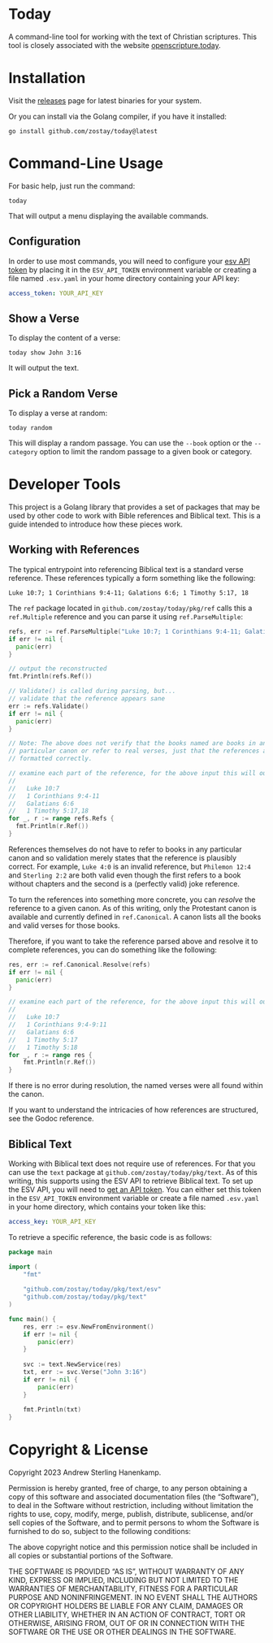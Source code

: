 # Today

A command-line tool for working with the text of Christian scriptures. This tool
is closely associated with the website [openscripture.today](https://openscripture.today).

# Installation

Visit the [releases](https://github.com/zostay/today/releases) page for latest
binaries for your system.

Or you can install via the Golang compiler, if you have it installed:

```shell
go install github.com/zostay/today@latest
```

# Command-Line Usage

For basic help, just run the command:

```shell
today
```

That will output a menu displaying the available commands.

## Configuration

In order to use most commands, you will need to configure your [esv API token](https://api.esv.org/docs/) by placing it in the `ESV_API_TOKEN` environment variable or creating a file named `.esv.yaml` in your home directory containing your API key:

```yaml
access_token: YOUR_API_KEY
```

## Show a Verse

To display the content of a verse:

```shell
today show John 3:16
```

It will output the text. 

## Pick a Random Verse

To display a verse at random:

```shell
today random
```

This will display a random passage. You can use the `--book` option or the `--category` option to limit the random passage to a given book or category.

# Developer Tools

This project is a Golang library that provides a set of packages that may be used by other code to work with Bible references and Biblical text. This is a guide intended to introduce how these pieces work.

## Working with References

The typical entrypoint into referencing Biblical text is a standard verse reference. These references typically a form something like the following:

```
Luke 10:7; 1 Corinthians 9:4-11; Galations 6:6; 1 Timothy 5:17, 18
```

The `ref` package located in `github.com/zostay/today/pkg/ref` calls this a `ref.Multiple` reference and you can parse it using `ref.ParseMultiple`:

```go
refs, err := ref.ParseMultiple("Luke 10:7; 1 Corinthians 9:4-11; Galations 6:6; 1 Timothy 5:17,18")
if err != nil {
  panic(err)
}

// output the reconstructed
fmt.Println(refs.Ref())

// Validate() is called during parsing, but...
// validate that the reference appears sane
err := refs.Validate()
if err != nil {
  panic(err)
}

// Note: The above does not verify that the books named are books in any
// particular canon or refer to real verses, just that the references are
// formatted correctly.

// examine each part of the reference, for the above input this will output:
//
//   Luke 10:7
//   1 Corinthians 9:4-11
//   Galatians 6:6
//   1 Timothy 5:17,18
for _, r := range refs.Refs {
  fmt.Println(r.Ref())
}
```

References themselves do not have to refer to books in any particular canon and so validation merely states that the reference is plausibly correct. For example, `Luke 4:0` is an invalid reference, but `Philemon 12:4` and `Sterling 2:2` are both valid even though the first refers to a book without chapters and the second is a (perfectly valid) joke reference.

To turn the references into something more concrete, you can *resolve* the reference to a given canon. As of this writing, only the Protestant canon is available and currently defined in `ref.Canonical`. A canon lists all the books and valid verses for those books.

Therefore, if you want to take the reference parsed above and resolve it to complete references, you can do something like the following:

```go
res, err := ref.Canonical.Resolve(refs)
if err != nil {
  panic(err)
}

// examine each part of the reference, for the above input this will output:
//
//   Luke 10:7
//   1 Corinthians 9:4-9:11
//   Galatians 6:6
//   1 Timothy 5:17
//   1 Timothy 5:18
for _, r := range res {
	fmt.Println(r.Ref())
}
```

If there is no error during resolution, the named verses were all found within the canon.

If you want to understand the intricacies of how references are structured, see the Godoc reference.

## Biblical Text

Working with Biblical text does not require use of references. For that you can use the `text` package at `github.com/zostay/today/pkg/text`. As of this writing, this supports using the ESV API to retrieve Biblical text. To set up the ESV API, you will need to [get an API token](https://api.esv.org/docs/). You can either set this token in the `ESV_API_TOKEN` environment variable or create a file named `.esv.yaml` in your home directory, which contains your token like this:

```yaml
access_key: YOUR_API_KEY
```

To retrieve a specific reference, the basic code is as follows:

```go
package main

import (
	"fmt"
    
    "github.com/zostay/today/pkg/text/esv"
    "github.com/zostay/today/pkg/text"
)

func main() {
    res, err := esv.NewFromEnvironment()
    if err != nil {
        panic(err)
	}
    
    svc := text.NewService(res)
    txt, err := svc.Verse("John 3:16")
    if err != nil {
        panic(err)
	}
    
    fmt.Println(txt)
}
```

# Copyright & License

Copyright 2023 Andrew Sterling Hanenkamp.

Permission is hereby granted, free of charge, to any person obtaining a copy of
this software and associated documentation files (the “Software”), to deal in
the Software without restriction, including without limitation the rights to
use, copy, modify, merge, publish, distribute, sublicense, and/or sell copies of
the Software, and to permit persons to whom the Software is furnished to do so,
subject to the following conditions:

The above copyright notice and this permission notice shall be included in all
copies or substantial portions of the Software.

THE SOFTWARE IS PROVIDED “AS IS”, WITHOUT WARRANTY OF ANY KIND, EXPRESS OR
IMPLIED, INCLUDING BUT NOT LIMITED TO THE WARRANTIES OF MERCHANTABILITY, FITNESS
FOR A PARTICULAR PURPOSE AND NONINFRINGEMENT. IN NO EVENT SHALL THE AUTHORS OR
COPYRIGHT HOLDERS BE LIABLE FOR ANY CLAIM, DAMAGES OR OTHER LIABILITY, WHETHER
IN AN ACTION OF CONTRACT, TORT OR OTHERWISE, ARISING FROM, OUT OF OR IN
CONNECTION WITH THE SOFTWARE OR THE USE OR OTHER DEALINGS IN THE SOFTWARE.
